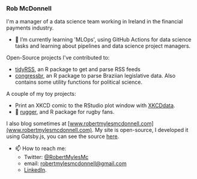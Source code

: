 ### Rob McDonnell

I'm a manager of a data science team working in Ireland in the financial payments industry. 

- 🌱 I’m currently learning 'MLOps', using GitHub Actions for data science tasks and learning about pipelines and data science project managers. 

Open-Source projects I've contributed to:
  - [tidyRSS](https://github.com/RobertMyles/tidyRSS), an R package to get and parse RSS feeds
  - [congressbr](https://github.com/duarteguilherme/congressbr), an R package to parse Braziian legislative data. Also contains some utility functions for political science.

A couple of my toy projects:
  - Print an XKCD comic to the RStudio plot window with [XKCDdata](https://github.com/RobertMyles/XKCDdata).
  - 🏉 [rugger](https://github.com/RobertMyles/rugger), and R package for rugby fans. 


I also blog sometimes at [www.robertmylesmcdonnell.com](www.robertmylesmcdonnell.com). My site is open-source, I developed it using Gatsby.js, you can see the source [here](https://github.com/RobertMyles/site).


- 📫 How to reach me: 
  - Twitter: [@RobertMylesMc](https://twitter.com/RobertMylesMc)
  - email: robertmylesmcdonnell@gmail.com
  - [LinkedIn](https://www.linkedin.com/in/robert-mcdonnell-7475b320/).
